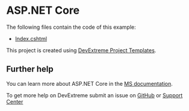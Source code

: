 # ASP.NET Core 

The following files contain the code of this example: 

- [Index.cshtml](NetCore/CascadingSelectBoxesSample/Views/Home/Index.cshtml)


This project is created using [DevExtreme Project Templates](https://docs.devexpress.com/AspNetCore/401026/devextreme-based-controls/get-started/configure-a-visual-studio-project#create-a-new-project-from-templates).


## Further help

You can learn more about ASP.NET Core in the [MS documentation](https://learn.microsoft.com/en-us/aspnet/core/?view=aspnetcore-2.2).

To get more help on DevExtreme submit an issue on [GitHub](https://github.com/DevExpress/devextreme/issues) or [Support Center](https://www.devexpress.com/Support/Center/Question/Create)


